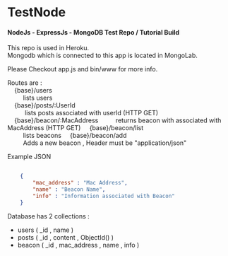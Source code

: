 # TestNode
#### NodeJs - ExpressJs - MongoDB Test Repo / Tutorial Build

This repo is used in Heroku.  <br/> 
Mongodb which is connected to this app is located in MongoLab.

Please Checkout app.js and bin/www for more info.

Routes are :   
 &nbsp;&nbsp;&nbsp;&nbsp;{base}/users  
 &nbsp;&nbsp;&nbsp;&nbsp;&nbsp;&nbsp;&nbsp;&nbsp; lists users  
 &nbsp;&nbsp;&nbsp;&nbsp;{base}/posts/:UserId  
 &nbsp;&nbsp;&nbsp;&nbsp; &nbsp;&nbsp;&nbsp;&nbsp; lists posts associated with userId (HTTP GET) 
 &nbsp;&nbsp;&nbsp;&nbsp;{base}/beacon/:MacAddress
 &nbsp;&nbsp;&nbsp;&nbsp;&nbsp;&nbsp;&nbsp;&nbsp; returns beacon with associated with MacAddress (HTTP GET)
 &nbsp;&nbsp;&nbsp;&nbsp;{base}/beacon/list  
 &nbsp;&nbsp;&nbsp;&nbsp;&nbsp;&nbsp;&nbsp;&nbsp; lists beacons
 &nbsp;&nbsp;&nbsp;&nbsp;{base}/beacon/add  
 &nbsp;&nbsp;&nbsp;&nbsp;&nbsp;&nbsp;&nbsp;&nbsp; Adds a new beacon , Header must be "application/json"

Example JSON
```json
	
	{
	    "mac_address" : "Mac Address",
	    "name" : "Beacon Name",
	    "info" : "Information associated with Beacon"
	}

```

Database has 2 collections :
  - users ( _id , name )
  - posts ( _id , content , ObjectId() )
  - beacon ( _id , mac_address , name , info )
  
